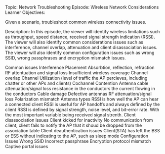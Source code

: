 Topic: Network Troubleshooting
Episode: Wireless Network Considerations Learner Objectives:

Given a scenario, troubleshoot common wireless connectivity issues.

Description: In this episode, the viewer will identify wireless limitations such as throughput, speed distance, received signal strength indication (RSSI). The viewer will also identify common considerations issues such as interference, channel overlap, attenuation and client disassociation issues. The viewer will also identify common configuration issues such as wrong SSID, wrong passphrases and encryption mismatch issues.

Common issues
Interference
Placement
Absorbtion, reflection, refraction
RF attentuation and signal loss
Insufficient wireless coverage
Channel overlap
Channel Utilization (level of traffic the AP percieves, including chatter or other APs and clients)
Cochannel Contention
Antenna cable attenuation/signal loss
resistance in the conductors
the current flowing in the conductors
Cable damage
Defective antennas
RF attenuation/signal loss
Polarization mismatch
Antenna types
RSSI is how well the AP can hear a connected client
RSSI is useful for AP handoffs and always defined by the client
RSSI is defined by signal strength, noise level, and bit-error rate. With the most important variable being received signal strenth.
Client disassociation issues
Client kicked for inactivity
No communication from client, client fails to notify the AP that it shoud be dropped from the association table
Client deauthentication issues
Client(STA) has left the BSS or ESS without indicating to the AP, such as sleep mode
Configuration Issues
Wrong SSID
Incorrect passphrase
Encryption protocol mismatch
Captive portal issues